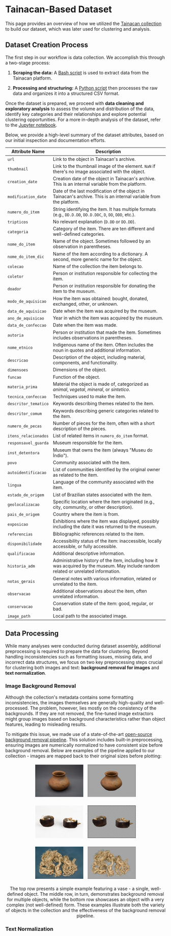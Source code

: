 # Tainacan-Based Dataset

This page provides an overview of how we utilized the [Tainacan collection](https://tainacan.museudoindio.gov.br/) to build our dataset, which was later used for clustering and analysis.

## Dataset Creation Process

The first step in our workflow is data collection. We accomplish this through a two-stage process:

1. **Scraping the data:** A [Bash script](https://github.com/Luizerko/indigenous_clusters_and_communities/tree/main/tainacan_collection/scrapping_data.sh) is used to extract data from the Tainacan platform.

2. **Processing and structuring:** A [Python script](https://github.com/Luizerko/indigenous_clusters_and_communities/tree/main/tainacan_collection/creating_dataset.py) then processes the raw data and organizes it into a structured CSV format.

Once the dataset is prepared, we proceed with **data cleaning and exploratory analysis** to assess the volume and distribution of the data, identify key categories and their relationships and explore potential clustering opportunities. For a more in-depth analysis of the dataset, refer to the [Jupyter notebook](https://github.com/Luizerko/indigenous_clusters_and_communities/tree/main/tainacan_collection/dataset_exploration.ipynb).

Below, we provide a high-level summary of the dataset attributes, based on our initial inspection and documentation efforts.

| Attribute Name           | Description                                                                                                                                          |
|-----------------------|------------------------------------------------------------------------------------------------------------------------------------------------------|
| `url`                | Link to the object in Tainacan's archive.                                                                                                           |
| `thumbnail`          | Link to the thumbnail image of the element. `NaN` if there's no image associated with the object.                                                   |
| `creation_date`      | Creation date of the object in Tainacan's archive. This is an internal variable from the platform.                                                   |
| `modification_date`  | Date of the last modification of the object in Tainacan's archive. This is an internal variable from the platform.                                   |
| `numero_do_item`     | String identifying the item. It has multiple formats (e.g., `DD.D.DD`, `DD.D.DDC`, `D`, `DD`, `DDD`, etc.).                                          |
| `tripticos`          | No relevant explanation (`D.DD` or `DD.DD`).                                                                                                        |
| `categoria`          | Category of the item. There are ten different and well-defined categories.                                                                          |
| `nome_do_item`       | Name of the object. Sometimes followed by an observation in parentheses.                                                                            |
| `nome_do_item_dic`   | Name of the item according to a dictionary. A second, more generic name for the object.                                                             |
| `colecao`            | Name of the collection the item belongs to.                                                                                                        |
| `coletor`            | Person or institution responsible for collecting the item.                                                                                         |
| `doador`             | Person or institution responsible for donating the item to the museum.                                                                              |
| `modo_de_aquisicao`  | How the item was obtained: bought, donated, exchanged, other, or unknown.                                                                           |
| `data_de_aquisicao`  | Date when the item was acquired by the museum.                                                                                                      |
| `ano_de_aquisicao`   | Year in which the item was acquired by the museum.                                                                                                 |
| `data_de_confeccao`  | Date when the item was made.                                                                                                                       |
| `autoria`            | Person or institution that made the item. Sometimes includes observations in parentheses.                                                          |
| `nome_etnico`        | Indigenous name of the item. Often includes the noun in quotes and additional information.                                                         |
| `descricao`          | Description of the object, including material, components, and functionality.                                                                      |
| `dimensoes`          | Dimensions of the object.                                                                                                                          |
| `funcao`             | Function of the object.                                                                                                                            |
| `materia_prima`      | Material the object is made of, categorized as *animal*, *vegetal*, *mineral*, or *sintetico*.                                                     |
| `tecnica_confeccao`  | Techniques used to make the item.                                                                                                                  |
| `descritor_tematico` | Keywords describing themes related to the item.                                                                                                    |
| `descritor_comum`    | Keywords describing generic categories related to the item.                                                                                         |
| `numero_de_pecas`    | Number of pieces for the item, often with a short description of the pieces.                                                                       |
| `itens_relacionados` | List of related items in `numero_do_item` format.                                                                                                  |
| `responsavel_guarda` | Museum responsible for the item.                                                                                                                   |
| `inst_detentora`     | Museum that owns the item (always "Museu do Índio").                                                                                               |
| `povo`               | Community associated with the item.                                                                                                               |
| `autoidentificacao`  | List of communities identified by the original owner as related to the item.                                                                       |
| `lingua`             | Language of the community associated with the item.                                                                                               |
| `estado_de_origem`   | List of Brazilian states associated with the item.                                                                                                |
| `geolocalizacao`     | Specific location where the item originated (e.g., city, community, or other description).                                                        |
| `pais_de_origem`     | Country where the item is from.                                                                                                                    |
| `exposicao`          | Exhibitions where the item was displayed, possibly including the date it was returned to the museum.                                               |
| `referencias`        | Bibliographic references related to the item.                                                                                                      |
| `disponibilidade`    | Accessibility status of the item: inaccessible, locally accessible, or fully accessible.                                                           |
| `qualificacao`       | Additional descriptive information.                                                                                                                |
| `historia_adm`       | Administrative history of the item, including how it was acquired by the museum. May include random related or unrelated information.              |
| `notas_gerais`       | General notes with various information, related or unrelated to the item.                                                                          |
| `observacao`         | Additional observations about the item, often unrelated information.                                                                               |
| `conservacao`        | Conservation state of the item: good, regular, or bad.                                                                                            |
| `image_path`         | Local path to the associated image.                                                                                                               |

## Data Processing

While many analyses were conducted during dataset assembly, additional preprocessing is required to prepare the data for clustering. Beyond handling inconsistencies such as formatting issues, missing data, and incorrect data structures, we focus on two key preprocessing steps crucial for clustering both images and text: **background removal for images** and **text normalization**.

### Image Background Removal

Although the collection's metadata contains some formatting inconsistencies, the images themselves are generally high-quality and well-processed. The problem, however, lies mostly on the consistency of the backgrounds. If they are not removed, the fine-tuned image extractors might group images based on background characteristics rather than object features, leading to misleading results.

To mitigate this issue, we made use of a state-of-the-art [open-source background removal pipeline](https://huggingface.co/briaai/RMBG-2.0). This solution includes built-in preprocessing, ensuring images are numerically normalized to have consistent size before background removal. Below are examples of the pipeline applied to our collection - images are mapped back to their original sizes before plotting:

<p align="center">
  <img src="assets/vase_br.jpg" alt="Original vase image." width="30%" style="margin: 5px;" />
  <img src="assets/vase_br_r.png" alt="Background removed vase image." width="30%" style="margin: 5px;" />
</p>
<p align="center">
  <img src="assets/bracelet_br.jpg" alt="Original bracelet image." width="30%" style="margin: 5px;" />
  <img src="assets/bracelet_br_r.png" alt="Background removed bracelet image." width="30%" style="margin: 5px;" />
</p>
<p align="center">
  <img src="assets/fiber_br.jpg" alt="Original fiber image." width="30%" style="margin: 5px;" />
  <img src="assets/fiber_br_r.png" alt="Background removed fiber image." width="30%" style="margin: 5px;" />
</p>

<p align="center">
  The top row presents a simple example featuring a vase - a single, well-defined object. The middle row, in turn, demonstrates background removal for multiple objects, while the bottom row showcases an object with a very complex (not well-defined) form. These examples illustrate both the variety of objects in the collection and the effectiveness of the background removal pipeline.
</p>

### Text Normalization